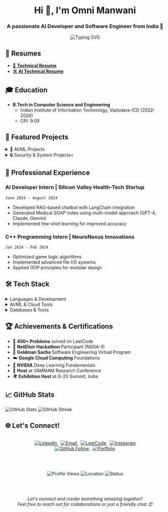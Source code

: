 <h1 align="center">Hi 👋, I'm Omni Manwani</h1>
<h3 align="center">A passionate AI Developer and Software Engineer from India 🚀</h3>

<p align="center">
  <img src="https://readme-typing-svg.herokuapp.com?font=Fira+Code&pause=1000&color=2196F3&center=true&width=435&lines=AI+Developer;Software+Engineer;Research+Enthusiast;Problem+Solver" alt="Typing SVG" />
</p>

## 📄 Resumes

- [📑 **Technical Resume**](https://github.com/omnimanwani/omnimanwani/blob/main/resumes/OmniManwaniU.pdf)
- [🛠️ **AI Technical Resume**](https://github.com/omnimanwani/omnimanwani/blob/main/resumes/OmniManwani.pdf)
  
## 🎓 Education
- **B.Tech in Computer Science and Engineering**
  - Indian Institute of Information Technology, Vadodara-ICD (2022-2026)
  - CPI: 9.09

## 🔭 Featured Projects

<details>
<summary>🤖 AI/ML Projects</summary>

1. **Medical Chat Bot** `Python • LangChain • GPT-4`
   - Enhanced patient care using Med-Prompt and fine-tuning
   - Implemented context-awareness using ConversationBufferWindowMemory
   - Optimized responses through advanced prompt engineering

2. **Movie Recommendation System** `LLM • spaCy • Neo4j`
   - Built LLM-based recommender with intent classification
   - Implemented Named Entity Recognition for movie attributes
   - Created knowledge graphs for mapping movie relationships
   - Trained on ReDial dataset for personalized recommendations
</details>
<details>
<summary>🔒 Security & System Projects<</summary>
  
1. **SecureVoteX** `C++ • OpenSSL • Apache`
   - Designed three-tier electronic voting system
   - Implemented SSL/TLS encryption and RSA
   - Enhanced security with El Gamal encryption
   - Prevented vote tampering and ensured anonymity

2. **Wake-On-LAN Automation** `C++ • Socket Programming`
   - Developed network application using Winsock API
   - Implemented efficient HTTP server with httplib
   - Handled POST/GET requests and socket operations
</details>

## 💼 Professional Experience

### AI Developer Intern | Silicon Valley Health-Tech Startup
`June 2024 - August 2024`
- Developed RAG-based chatbot with LangChain integration
- Generated Medical SOAP notes using multi-model approach (GPT-4, Claude, Gemini)
- Implemented few-shot learning for improved accuracy

### C++ Programming Intern | NeuroNexus Innovations
`Jan 2024 - Feb 2024`
- Optimized game logic algorithms
- Implemented advanced file I/O systems
- Applied OOP principles for modular design

## 🛠️ Tech Stack

<details>
<summary>Languages & Development</summary>

### Programming Languages
<p align="left">
  <img alt="C++" src="https://custom-icon-badges.demolab.com/badge/C++-9C033A.svg?logo=cpp2&logoColor=white">
  <img alt="Python" src="https://img.shields.io/badge/Python-14354C.svg?logo=python&logoColor=white">
  <img alt="SQL" src="https://custom-icon-badges.demolab.com/badge/SQL-025E8C.svg?logo=database&logoColor=white">
  <img alt="HTML" src="https://img.shields.io/badge/HTML-E34F26.svg?logo=html5&logoColor=white">
  <img alt="CSS" src="https://img.shields.io/badge/CSS-1572B6.svg?logo=css3&logoColor=white">
  <img alt="JavaScript" src="https://img.shields.io/badge/JavaScript-F7DF1E.svg?logo=javascript&logoColor=black">
</p>

### Frameworks & Libraries
<p align="left">
  <img alt="TensorFlow" src="https://img.shields.io/badge/TensorFlow-FF6F00.svg?logo=TensorFlow&logoColor=white">
  <img alt="PyTorch" src="https://img.shields.io/badge/PyTorch-EE4C2C.svg?logo=PyTorch&logoColor=white">
  <img alt="NumPy" src="https://img.shields.io/badge/Numpy-013243.svg?logo=numpy&logoColor=white">
  <img alt="Pandas" src="https://img.shields.io/badge/Pandas-150458.svg?logo=pandas&logoColor=white">
  <img alt="LangChain" src="https://custom-icon-badges.demolab.com/badge/LangChain-FF4F64.svg?logo=langchain&logoColor=white">
</p>
</details>

<details>
<summary>AI/ML & Cloud Tools</summary>

### AI/ML Tools
<p align="left">
  <img alt="Scikit-learn" src="https://img.shields.io/badge/scikit--learn-F7931E.svg?logo=scikit-learn&logoColor=white">
  <img alt="spaCy" src="https://custom-icon-badges.demolab.com/badge/spaCy-09A3D5.svg?logo=spacy&logoColor=white">
  <img alt="NLTK" src="https://custom-icon-badges.demolab.com/badge/NLTK-154F5B.svg?logo=nltk&logoColor=white">
  <img alt="Matplotlib" src="https://img.shields.io/badge/Matplotlib-11557C.svg?logo=matplotlib&logoColor=white">
</p>

### Cloud & DevOps
<p align="left">
  <img alt="AWS" src="https://img.shields.io/badge/AWS-232F3E.svg?logo=amazon-aws&logoColor=white">
  <img alt="GCP" src="https://img.shields.io/badge/GCP-4285F4.svg?logo=google-cloud&logoColor=white">
  <img alt="Docker" src="https://img.shields.io/badge/Docker-2496ED.svg?logo=docker&logoColor=white">
  <img alt="Apache" src="https://img.shields.io/badge/Apache-D22128.svg?logo=apache&logoColor=white">
</p>
</details>

<details>
<summary>Databases & Tools</summary>

### Databases
<p align="left">
  <img alt="MongoDB" src="https://img.shields.io/badge/MongoDB-47A248.svg?logo=mongodb&logoColor=white">
  <img alt="MySQL" src="https://img.shields.io/badge/MySQL-00f.svg?logo=mysql&logoColor=white">
  <img alt="Neo4j" src="https://custom-icon-badges.demolab.com/badge/Neo4j-008CC1.svg?logo=neo4j&logoColor=white">
</p>

### Development Tools
<p align="left">
  <img alt="Git" src="https://img.shields.io/badge/Git-F05033.svg?logo=git&logoColor=white">
  <img alt="VS Code" src="https://img.shields.io/badge/VS%20Code-0078d7.svg?logo=visual-studio-code&logoColor=white">
  <img alt="Jupyter" src="https://img.shields.io/badge/Jupyter-F37626.svg?logo=Jupyter&logoColor=white">
</p>
</details>

## 🏆 Achievements & Certifications

- 🎯 **450+ Problems** solved on LeetCode
- 🥇 **NetElixir Hackathon** Participant (NSGA-II)
- 📜 **Goldman Sachs** Software Engineering Virtual Program
- ☁️ **Google Cloud Computing** Foundations
- 🧠 **NVIDIA** Deep Learning Fundamentals
- 🌟 **Host** at VAMMAM Research Conference
- 🌍 **Exhibition Host** at G-20 Summit, India

## 📈 GitHub Stats
![GitHub Stats](https://github-readme-stats.vercel.app/api?username=omnimanwani&theme=nord&hide_border=true&include_all_commits=true&count_private=true)
![GitHub Streak](https://github-readme-streak-stats.herokuapp.com/?user=omnimanwani&theme=nord&hide_border=true)

## 🌐 Let's Connect!

<div align="center">
  <br>
  <!-- LinkedIn -->
  <a href="https://linkedin.com/in/omni-manwani">
    <img src="https://img.shields.io/badge/LinkedIn-Connect-blue?style=plastic&logo=linkedin&labelColor=0077B5&color=white" alt="LinkedIn" />
  </a>&nbsp;
  
  <!-- Email -->
  <a href="mailto:connect.omnim@gmail.com">
    <img src="https://img.shields.io/badge/Email-Say%20Hi!-red?style=plastic&logo=gmail&labelColor=white&color=red" alt="Email" />
  </a>&nbsp;
  
  <!-- LeetCode -->
  <a href="https://leetcode.com/omnimanwani">
    <img src="https://img.shields.io/badge/LeetCode-450+%20Problems-orange?style=plastic&logo=leetcode&labelColor=black&color=orange" alt="LeetCode" />
  </a>&nbsp;
  
  <!-- Instagram -->
  <a href="https://instagram.com/__omni._">
    <img src="https://img.shields.io/badge/Instagram-Follow-pink?style=plastic&logo=instagram&labelColor=E4405F&color=white" alt="Instagram" />
  </a>

  <br>

  <!-- GitHub Follow -->
  <a href="https://github.com/omnimanwani">
    <img src="https://img.shields.io/github/followers/omnimanwani?label=Follow&style=plastic&logo=github&labelColor=black&color=white" alt="GitHub Follow" />
  </a>&nbsp;
  
  <!-- Portfolio Website -->
  <a href="your-portfolio-link">
    <img src="https://img.shields.io/badge/Portfolio-Visit%20Site-green?style=plastic&logo=safari&labelColor=black&color=brightgreen" alt="Portfolio" />
  </a>

  <br><br>
  
  <!-- Profile Views Counter -->
  <img src="https://komarev.com/ghpvc/?username=omnimanwani&style=plastic&color=blueviolet" alt="Profile Views" />
  
  <!-- Location -->
  <img src="https://img.shields.io/badge/Location-India-success?style=plastic&logo=google-maps&labelColor=white&color=success" alt="Location" />
  
  <!-- Status -->
  <img src="https://img.shields.io/badge/Status-Open%20To%20Work-success?style=plastic&logo=opsgenie&labelColor=white&color=success" alt="Status" />

  <br><br>
  
  <p align="center">
    <i>Let's connect and create something amazing together! 
    <br>Feel free to reach out for collaborations or just a friendly chat 😊</i>
  </p>
</div>


